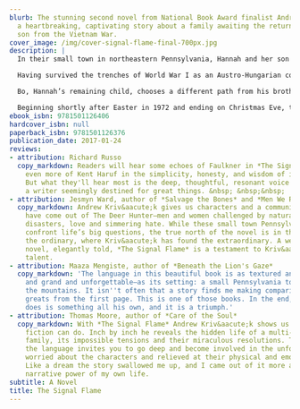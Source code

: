 ```yaml
---
blurb: The stunning second novel from National Book Award finalist Andrew Krivák –
  a heartbreaking, captivating story about a family awaiting the return of their youngest
  son from the Vietnam War.
cover_image: /img/cover-signal-flame-final-700px.jpg
description: |
  In their small town in northeastern Pennsylvania, Hannah and her son Bo mourn the loss of the family patriarch, Jozef Vinich. They were three generations under one roof, a war-haunted family in a war-torn century, but only one branch of a scraggy tree.

  Having survived the trenches of World War I as an Austro-Hungarian conscript, Jozef journeyed to America and built a life for his children. His daughter Hannah married the European-born Bexhet Konar, who deserted the American army in World War II and, after his imprisonment, was killed in a hunting accident on the family land. Finally, in 1971, Hannah’s prodigal younger son, Sam, was reported missing in action in Vietnam.

  Bo, Hannah’s remaining child, chooses a different path from his brother: Quiet, full of conviction, and with a firstborn’s sense of duty, Bo remains at home to grieve and to hope for reunion, to create new life, to embrace the land and work. From the narrative of this family’s experience, The Signal Flame emerges as a stirring novel about generations of men and women and the events that define them, old world values yielding to new world ways, and the convalescence of memory and hurt.

  Beginning shortly after Easter in 1972 and ending on Christmas Eve, this ambitious novel gracefully evokes ordinary time, a period of living and working while waiting and watching and expecting. The Signal Flame is gorgeously written, honoring the cycles of earth and body, humming with blood and passion, and it confirms Andrew Krivák as a writer of extraordinary vision and power.
ebook_isbn: 9781501126406
hardcover_isbn: null
paperback_isbn: 9781501126376
publication_date: 2017-01-24
reviews:
- attribution: Richard Russo
  copy_markdown: Readers will hear some echoes of Faulkner in *The Signal Flame,*&nbsp;and
    even more of Kent Haruf in the simplicity, honesty, and wisdom of its prose.&nbsp;
    But what they'll hear most is the deep, thoughtful, resonant voice of Andrew Kriv&aacute;k,
    a writer seemingly destined for great things. &nbsp; &nbsp;&nbsp;
- attribution: Jesmyn Ward, author of *Salvage the Bones* and *Men We Reaped*.
  copy_markdown: Andrew Kriv&aacute;k gives us characters and a community that could
    have come out of The Deer Hunter—men and women challenged by natural and human-made
    disasters, love and simmering hate. While these small town Pennsylvania people
    confront life’s big questions, the true north of the novel is in the day-to-day,
    the ordinary, where Kriv&aacute;k has found the extraordinary. A well-crafted
    novel, elegantly told, *The Signal Flame* is a testament to Kriv&aacute;k’s singular
    talent.
- attribution: Maaza Mengiste, author of *Beneath the Lion's Gaze*
  copy_markdown: 'The language in this beautiful book is as textured and rich–as quiet
    and grand and unforgettable–as its setting: a small Pennsylvania town tucked in
    the mountains. It isn''t often that a story finds me making comparisons to literary
    greats from the first page. This is one of those books. In the end, what Kriv&aacute;k
    does is something all his own, and it is a triumph.'
- attribution: Thomas Moore, author of *Care of the Soul*
  copy_markdown: With *The Signal Flame* Andrew Kriv&aacute;k shows us what masterful
    fiction can do. Inch by inch he reveals the hidden life of a multi-generational
    family, its impossible tensions and their miraculous resolutions. The beauty of
    the language invites you to go deep and become involved in the unfolding story,
    worried about the characters and relieved at their physical and emotional survival.
    Like a dream the story swallowed me up, and I came out of it more aware of the
    narrative power of my own life.
subtitle: A Novel
title: The Signal Flame
---
```


